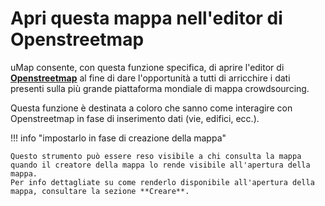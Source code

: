 # Apri questa mappa nell'editor di Openstreetmap

uMap consente, con questa funzione specifica, di aprire l'editor di [**Openstreetmap**](https://www.openstreetmap.org/#map=6/42.088/12.564) al fine di dare l'opportunità a tutti di arricchire i dati presenti sulla più grande piattaforma mondiale di mappa crowdsourcing.

Questa funzione è destinata a coloro che sanno come interagire con Openstreetmap in fase di inserimento dati (vie, edifici, ecc.).

!!! info "impostarlo in fase di creazione della mappa"

    Questo strumento può essere reso visibile a chi consulta la mappa quando il creatore della mappa lo rende visibile all'apertura della mappa.
    Per info dettagliate su come renderlo disponibile all'apertura della mappa, consultare la sezione **Creare**.
